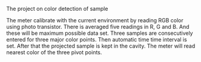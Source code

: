 The project on color detection of sample

The meter calibrate with the current environment by reading RGB color using photo transistor. There is averaged five readings in R, G and B. And these will be maximum possible data set.
Three samples are consecutively entered for three major color points.
Then automatic time time interval is set.
After that the projected sample is kept in the cavity. The meter will read nearest color of the three pivot points.

